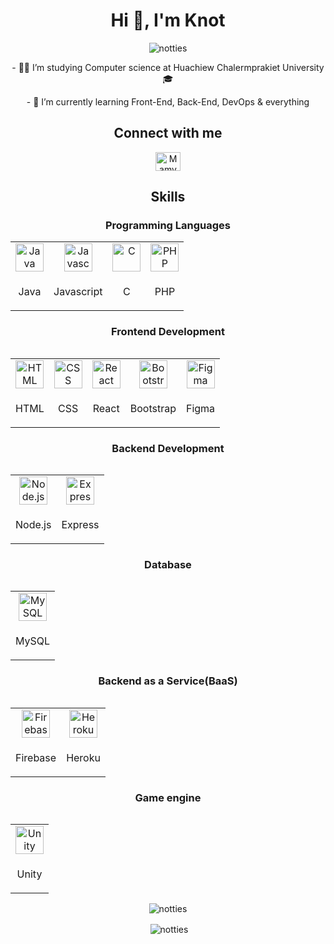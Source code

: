 <h1 align="center">Hi 👋, I'm Knot</h1>

<p align="center"> <img src="https://komarev.com/ghpvc/?username=notties&label=Profile%20views&color=0e75b6&style=flat" alt="notties" /> </p>

<p align="center">- 👨‍🎓 I’m studying Computer science at Huachiew Chalermprakiet University 🎓</p>
<p align="center">- 🌱 I’m currently learning Front-End, Back-End, DevOps & everything</p>


<h2 align="center">Connect with me</h3>
<p align="center">
<a href="https://discord.gg/6CW9uW3J" target="blank"><img align="center" src="https://raw.githubusercontent.com/rahuldkjain/github-profile-readme-generator/master/src/images/icons/Social/discord.svg" alt="Mamypoko666#5799" height="30" width="40" /></a>
</p>

<h2 align="center">Skills</h3>

<h3 align="center">Programming Languages</h4>
<table align="center">
  <tr>
  <td align="center"><img src="https://cdn.jsdelivr.net/gh/devicons/devicon/icons/java/java-original.svg" width = "45px" height = "45px" alt="Java"></td>
  <td align="center"><img src="https://cdn.jsdelivr.net/gh/devicons/devicon/icons/javascript/javascript-original.svg" width = "45px" height = "45px" alt="Javascript"></td>
  <td align="center"><img src="https://cdn.jsdelivr.net/gh/devicons/devicon/icons/c/c-original.svg" width = "45px" height = "45px" alt="C"></td>
  <td align="center"><img src="https://cdn.jsdelivr.net/gh/devicons/devicon/icons/php/php-original.svg" width = "45px" height = "45px" alt="PHP"></td>
  </tr>

  <tr>
  <td align="center"><p>Java</p></td>
  <td align="center"><p>Javascript</p></td>
  <td align="center"><p>C</p></td>
  <td align="center"><p>PHP</p></td>
  </tr>
<table>

<h3 align="center">Frontend Development</h4>
<table align="center">
  <tr>
  <td align="center"><img src="https://cdn.jsdelivr.net/gh/devicons/devicon/icons/html5/html5-original-wordmark.svg" width = "45px" height = "45px" alt="HTML"></td>
  <td align="center"><img src="https://cdn.jsdelivr.net/gh/devicons/devicon/icons/css3/css3-original-wordmark.svg" width = "45px" height = "45px" alt="CSS"></td>
  <td align="center"><img src="https://cdn.jsdelivr.net/gh/devicons/devicon/icons/react/react-original.svg" width = "45px" height = "45px" alt="React"></td>
  <td align="center"><img src="https://cdn.jsdelivr.net/gh/devicons/devicon/icons/bootstrap/bootstrap-original.svg" width = "45px" height = "45px" alt="Bootstrap"></td>
  <td align="center"><img src="https://cdn.jsdelivr.net/gh/devicons/devicon/icons/figma/figma-original.svg" width = "45px" height = "45px" alt="Figma"></td>
  </tr>

  <tr>
  <td align="center"><p>HTML</p></td>
  <td align="center"><p>CSS</p></td>
  <td align="center"><p>React</p></td>
  <td align="center"><p>Bootstrap</p></td>
  <td align="center"><p>Figma</p></td>
  </tr>
<table>

<h3 align="center">Backend Development</h4>
<table align="center">
  <tr>
  <td align="center"><img src="https://cdn.jsdelivr.net/gh/devicons/devicon/icons/nodejs/nodejs-original.svg" width = "45px" height = "45px" alt="Node.js"></td>
  <td align="center"><img src="https://cdn.jsdelivr.net/gh/devicons/devicon/icons/express/express-original.svg" width = "45px" height = "45px" alt="Express"></td>
  </tr>

  <tr>
  <td align="center"><p>Node.js</p></td>
  <td align="center"><p>Express</p></td>
  </tr>
<table>

<h3 align="center">Database</h4>
<table align="center">
  <tr>
  <td align="center"><img src="https://cdn.jsdelivr.net/gh/devicons/devicon/icons/mysql/mysql-original-wordmark.svg" width = "45px" height = "45px" alt="MySQL"></td>
  
  </tr>

  <tr>
  <td align="center"><p>MySQL</p></td>
  </tr>
<table>

<h3 align="center">Backend as a Service(BaaS)</h4>
<table align="center">
  <tr>
  <td align="center"><img src="https://cdn.jsdelivr.net/gh/devicons/devicon/icons/firebase/firebase-plain.svg" width = "45px" height = "45px" alt="Firebase"></td>
  <td align="center"><img src="https://cdn.jsdelivr.net/gh/devicons/devicon/icons/heroku/heroku-original.svg" width = "45px" height = "45px" alt="Heroku"></td>
  </tr>

  <tr>
  <td align="center"><p>Firebase</p></td>
  <td align="center"><p>Heroku</p></td>
  </tr>
<table>

<h3 align="center">Game engine</h4>
<table align="center">
  <tr>
  <td align="center"><img src="https://cdn.jsdelivr.net/gh/devicons/devicon/icons/unity/unity-original.svg" width = "45px" height = "45px" alt="Unity"></td>
  
  </tr>

  <tr>
  <td align="center"><p>Unity</p></td>
  </tr>
<table>


<p align="center"><img align="center" src="https://github-readme-stats.vercel.app/api/top-langs?username=notties&show_icons=true&locale=en&layout=compact" alt="notties" /></p>

<p align="center">&nbsp;<img align="center" src="https://github-readme-stats.vercel.app/api?username=notties&show_icons=true&locale=en" alt="notties" /></p>


